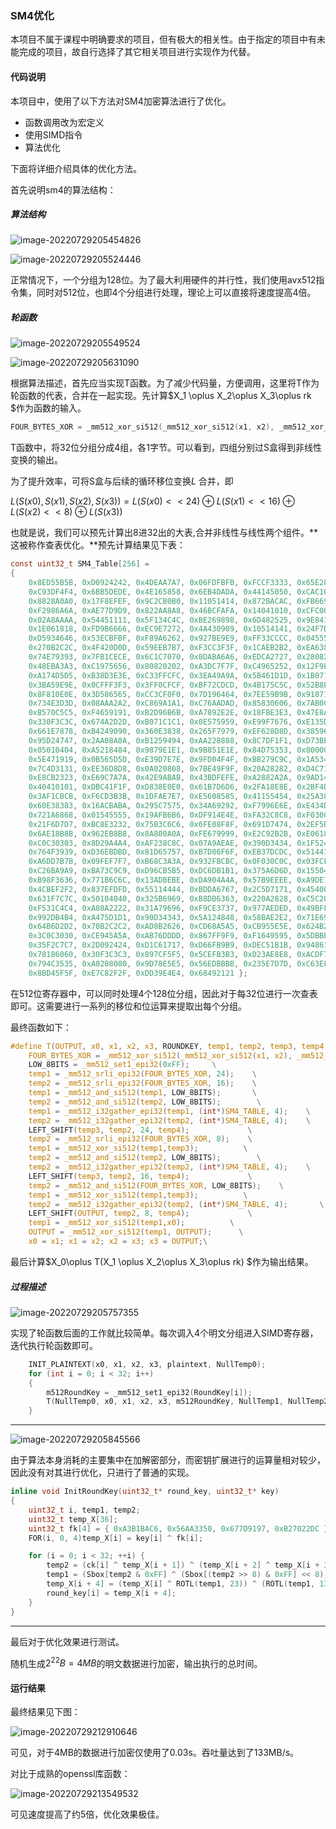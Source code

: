 ### SM4优化

本项目不属于课程中明确要求的项目，但有极大的相关性。由于指定的项目中有未能完成的项目，故自行选择了其它相关项目进行实现作为代替。

#### 代码说明

本项目中，使用了以下方法对SM4加密算法进行了优化。

- 函数调用改为宏定义
- 使用SIMD指令
- 算法优化

下面将详细介绍具体的优化方法。

首先说明sm4的算法结构：

##### 算法结构

![image-20220729205454826](./algorithm1.png)

![image-20220729205524446](./a2.png)

正常情况下，一个分组为128位。为了最大利用硬件的并行性，我们使用avx512指令集，同时对512位，也即4个分组进行处理，理论上可以直接将速度提高4倍。

##### 轮函数

![image-20220729205549524](./a3.png)

![image-20220729205631090](./a4.png)

根据算法描述，首先应当实现T函数。为了减少代码量，方便调用，这里将T作为轮函数的代表，合并在一起实现。先计算$X_1 \oplus X_2\oplus X_3\oplus rk $作为函数的输入。

```c
FOUR_BYTES_XOR = _mm512_xor_si512(_mm512_xor_si512(x1, x2), _mm512_xor_si512(ROUNDKEY, x3));
```

T函数中，将32位分组分成4组，各1字节。可以看到，四组分别过S盒得到非线性变换的输出。

为了提升效率，可将S盒与后续的循环移位变换$L$ 合并，即

$L(S(x0),S(x1),S(x2),S(x3))=L(S(x0)<<24)⊕L(S(x1)<<16)⊕L(S(x2)<<8)⊕L(S(x3))$

也就是说，我们可以预先计算出8进32出的大表,合并非线性与线性两个组件。**这被称作查表优化。**预先计算结果见下表：

```c
const uint32_t SM4_Table[256] = 
{
    0x8ED55B5B, 0xD0924242, 0x4DEAA7A7, 0x06FDFBFB, 0xFCCF3333, 0x65E28787,
    0xC93DF4F4, 0x6BB5DEDE, 0x4E165858, 0x6EB4DADA, 0x44145050, 0xCAC10B0B,
    0x8828A0A0, 0x17F8EFEF, 0x9C2CB0B0, 0x11051414, 0x872BACAC, 0xFB669D9D,
    0xF2986A6A, 0xAE77D9D9, 0x822AA8A8, 0x46BCFAFA, 0x14041010, 0xCFC00F0F,
    0x02A8AAAA, 0x54451111, 0x5F134C4C, 0xBE269898, 0x6D482525, 0x9E841A1A,
    0x1E061818, 0xFD9B6666, 0xEC9E7272, 0x4A430909, 0x10514141, 0x24F7D3D3,
    0xD5934646, 0x53ECBFBF, 0xF89A6262, 0x927BE9E9, 0xFF33CCCC, 0x04555151,
    0x270B2C2C, 0x4F420D0D, 0x59EEB7B7, 0xF3CC3F3F, 0x1CAEB2B2, 0xEA638989,
    0x74E79393, 0x7FB1CECE, 0x6C1C7070, 0x0DABA6A6, 0xEDCA2727, 0x28082020,
    0x48EBA3A3, 0xC1975656, 0x80820202, 0xA3DC7F7F, 0xC4965252, 0x12F9EBEB,
    0xA174D5D5, 0xB38D3E3E, 0xC33FFCFC, 0x3EA49A9A, 0x5B461D1D, 0x1B071C1C,
    0x3BA59E9E, 0x0CFFF3F3, 0x3FF0CFCF, 0xBF72CDCD, 0x4B175C5C, 0x52B8EAEA,
    0x8F810E0E, 0x3D586565, 0xCC3CF0F0, 0x7D196464, 0x7EE59B9B, 0x91871616,
    0x734E3D3D, 0x08AAA2A2, 0xC869A1A1, 0xC76AADAD, 0x85830606, 0x7AB0CACA,
    0xB570C5C5, 0xF4659191, 0xB2D96B6B, 0xA7892E2E, 0x18FBE3E3, 0x47E8AFAF,
    0x330F3C3C, 0x674A2D2D, 0xB071C1C1, 0x0E575959, 0xE99F7676, 0xE135D4D4,
    0x661E7878, 0xB4249090, 0x360E3838, 0x265F7979, 0xEF628D8D, 0x38596161,
    0x95D24747, 0x2AA08A8A, 0xB1259494, 0xAA228888, 0x8C7DF1F1, 0xD73BECEC,
    0x05010404, 0xA5218484, 0x9879E1E1, 0x9B851E1E, 0x84D75353, 0x00000000,
    0x5E471919, 0x0B565D5D, 0xE39D7E7E, 0x9FD04F4F, 0xBB279C9C, 0x1A534949,
    0x7C4D3131, 0xEE36D8D8, 0x0A020808, 0x7BE49F9F, 0x20A28282, 0xD4C71313,
    0xE8CB2323, 0xE69C7A7A, 0x42E9ABAB, 0x43BDFEFE, 0xA2882A2A, 0x9AD14B4B,
    0x40410101, 0xDBC41F1F, 0xD838E0E0, 0x61B7D6D6, 0x2FA18E8E, 0x2BF4DFDF,
    0x3AF1CBCB, 0xF6CD3B3B, 0x1DFAE7E7, 0xE5608585, 0x41155454, 0x25A38686,
    0x60E38383, 0x16ACBABA, 0x295C7575, 0x34A69292, 0xF7996E6E, 0xE434D0D0,
    0x721A6868, 0x01545555, 0x19AFB6B6, 0xDF914E4E, 0xFA32C8C8, 0xF030C0C0,
    0x21F6D7D7, 0xBC8E3232, 0x75B3C6C6, 0x6FE08F8F, 0x691D7474, 0x2EF5DBDB,
    0x6AE18B8B, 0x962EB8B8, 0x8A800A0A, 0xFE679999, 0xE2C92B2B, 0xE0618181,
    0xC0C30303, 0x8D29A4A4, 0xAF238C8C, 0x07A9AEAE, 0x390D3434, 0x1F524D4D,
    0x764F3939, 0xD36EBDBD, 0x81D65757, 0xB7D86F6F, 0xEB37DCDC, 0x51441515,
    0xA6DD7B7B, 0x09FEF7F7, 0xB68C3A3A, 0x932FBCBC, 0x0F030C0C, 0x03FCFFFF,
    0xC26BA9A9, 0xBA73C9C9, 0xD96CB5B5, 0xDC6DB1B1, 0x375A6D6D, 0x15504545,
    0xB98F3636, 0x771B6C6C, 0x13ADBEBE, 0xDA904A4A, 0x57B9EEEE, 0xA9DE7777,
    0x4CBEF2F2, 0x837EFDFD, 0x55114444, 0xBDDA6767, 0x2C5D7171, 0x45400505,
    0x631F7C7C, 0x50104040, 0x325B6969, 0xB8DB6363, 0x220A2828, 0xC5C20707,
    0xF531C4C4, 0xA88A2222, 0x31A79696, 0xF9CE3737, 0x977AEDED, 0x49BFF6F6,
    0x992DB4B4, 0xA475D1D1, 0x90D34343, 0x5A124848, 0x58BAE2E2, 0x71E69797,
    0x64B6D2D2, 0x70B2C2C2, 0xAD8B2626, 0xCD68A5A5, 0xCB955E5E, 0x624B2929,
    0x3C0C3030, 0xCE945A5A, 0xAB76DDDD, 0x867FF9F9, 0xF1649595, 0x5DBBE6E6,
    0x35F2C7C7, 0x2D092424, 0xD1C61717, 0xD66FB9B9, 0xDEC51B1B, 0x94861212,
    0x78186060, 0x30F3C3C3, 0x897CF5F5, 0x5CEFB3B3, 0xD23AE8E8, 0xACDF7373,
    0x794C3535, 0xA0208080, 0x9D78E5E5, 0x56EDBBBB, 0x235E7D7D, 0xC63EF8F8,
    0x8BD45F5F, 0xE7C82F2F, 0xDD39E4E4, 0x68492121 };
```

在512位寄存器中，可以同时处理4个128位分组，因此对于每32位进行一次查表即可。这需要进行一系列的移位和位运算来提取出每个分组。

最终函数如下：

```c
#define T(OUTPUT, x0, x1, x2, x3, ROUNDKEY, temp1, temp2, temp3, temp4, SM4_TABLE, FOUR_BYTES_XOR)      \
    FOUR_BYTES_XOR = _mm512_xor_si512(_mm512_xor_si512(x1, x2), _mm512_xor_si512(ROUNDKEY, x3));        \
    LOW_8BITS = _mm512_set1_epi32(0xFF);     \
    temp1 = _mm512_srli_epi32(FOUR_BYTES_XOR, 24);    \
    temp2 = _mm512_srli_epi32(FOUR_BYTES_XOR, 16);    \
    temp1 = _mm512_and_si512(temp1, LOW_8BITS);       \
    temp2 = _mm512_and_si512(temp2, LOW_8BITS);        \
    temp1 = _mm512_i32gather_epi32(temp1, (int*)SM4_TABLE, 4);    \
    temp2 = _mm512_i32gather_epi32(temp2, (int*)SM4_TABLE, 4);    \
    LEFT_SHIFT(temp3, temp2, 24, temp4);             \
    temp2 = _mm512_srli_epi32(FOUR_BYTES_XOR, 8);    \
    temp1 = _mm512_xor_si512(temp1,temp3);          \
    temp2 = _mm512_and_si512(temp2, LOW_8BITS);        \
    temp2 = _mm512_i32gather_epi32(temp2, (int*)SM4_TABLE, 4);    \
    LEFT_SHIFT(temp3, temp2, 16, temp4);             \
    temp2 = _mm512_and_si512(FOUR_BYTES_XOR, LOW_8BITS);    \
    temp1 = _mm512_xor_si512(temp1,temp3);          \
    temp2 = _mm512_i32gather_epi32(temp2, (int*)SM4_TABLE, 4);       \
    LEFT_SHIFT(OUTPUT, temp2, 8, temp4);             \
    temp1 = _mm512_xor_si512(temp1,x0);          \
    OUTPUT = _mm512_xor_si512(temp1, OUTPUT);      \
    x0 = x1; x1 = x2; x2 = x3; x3 = OUTPUT;\
```

最后计算$X_0\oplus T(X_1 \oplus X_2\oplus X_3\oplus rk) $作为输出结果。

##### 过程描述

![image-20220729205757355](./a5.png)

实现了轮函数后面的工作就比较简单。每次调入4个明文分组进入SIMD寄存器，迭代执行轮函数即可。

```c
    INIT_PLAINTEXT(x0, x1, x2, x3, plaintext, NullTemp0);
    for (int i = 0; i < 32; i++) 
    {
        m512RoundKey = _mm512_set1_epi32(RoundKey[i]);
        T(NullTemp0, x0, x1, x2, x3, m512RoundKey, NullTemp1, NullTemp2, NullTemp3, NullTemp4, SM4_Table, FOUR_BYTES_XOR);
    }
```

------

![image-20220729205845566](./a6.png)

由于算法本身消耗的主要集中在加解密部分，而密钥扩展进行的运算量相对较少，因此没有对其进行优化，只进行了普通的实现。

```c
inline void InitRoundKey(uint32_t* round_key, uint32_t* key) 
{
    uint32_t i, temp1, temp2;
    uint32_t temp_X[36];
    uint32_t fk[4] = { 0xA3B1BAC6, 0x56AA3350, 0x677D9197, 0xB27022DC };
    FOR(i, 0, 4)temp_X[i] = key[i] ^ fk[i];

    for (i = 0; i < 32; ++i) {
        temp2 = (ck[i] ^ temp_X[i + 1]) ^ (temp_X[i + 2] ^ temp_X[i + 3]);
        temp1 = (Sbox[temp2 & 0xFF] ^ (Sbox[(temp2 >> 8) & 0xFF] << 8)) ^ ((Sbox[(temp2 >> 16) & 0xFF] << 16) ^ (Sbox[(temp2 >> 24) & 0xFF] << 24));
        temp_X[i + 4] = (temp_X[i] ^ ROTL(temp1, 23)) ^ (ROTL(temp1, 13) ^ temp1);
        round_key[i] = temp_X[i + 4];
    }
}
```

------

最后对于优化效果进行测试。

随机生成$2^{22}B=4MB$的明文数据进行加密，输出执行的总时间。

#### 运行结果

最终结果见下图：

![image-20220729212910646](./result.png)

可见，对于4MB的数据进行加密仅使用了0.03s。吞吐量达到了133MB/s。

对比于成熟的openssl库函数：

![image-20220729213549532](./compare.png)

可见速度提高了约5倍，优化效果极佳。